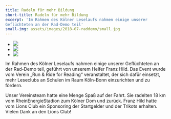 ```yaml
---
title: Radeln für mehr Bildung
short-title: Radeln für mehr Bildung
excerpt: 'Im Rahmen des Kölner Leselaufs nahmen einige unserer
Geflüchteten an der Rad-Demo teil'
small-img: assets/images/2018-07-raddemo/small.jpg
---
```


<section class="rollon_view"> 
	<ul class="rollon_container"> 
		<li class="rollon_item"> 
		<div class="small-img"> 
		<img src="{{site.url }}assets/images/2018-07-raddemo/raddemo0.jpg"
        class="lightbox"/> </div> 
		</li>
		<li class="rollon_item"> 
		<div class="small-img"> 
		<img src="{{site.url }}assets/images/2018-07-raddemo/raddemo1.jpg"
        class="lightbox"/> </div> 
		</li>
		<li class="rollon_item"> 
		<div class="small-img"> 
		<img src="{{site.url }}assets/images/2018-07-raddemo/raddemo2.jpg"
        class="lightbox"/> </div> 
		</li>
	</ul>
</section>


Im Rahmen des Kölner Leselaufs nahmen einige unserer
Geflüchteten an der Rad-Demo teil, geführt von unserem Helfer Franz
Hild. Das Event wurde vom Verein „Run & Ride for Reading“
veranstaltet, der sich dafür einsetzt, mehr Leseclubs an Schulen im
Raum Köln-Bonn einzurichten und zu fördern.

Unser Vereinsteam hatte eine Menge Spaß auf der Fahrt. Sie radelten 18
km vom RheinEnergieStadion zum Kölner Dom und zurück. Franz Hild hatte
vom Lions Club ein Sponsoring der Startgelder und der Trikots
erhalten. Vielen Dank an den Lions Club!

